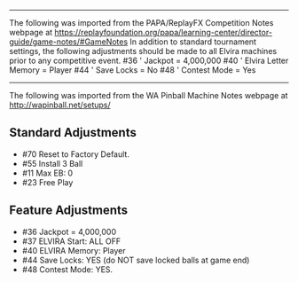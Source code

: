 ***
The following was imported from the PAPA/ReplayFX Competition Notes webpage at https://replayfoundation.org/papa/learning-center/director-guide/game-notes/#GameNotes
In addition to standard tournament settings, the following adjustments should be made to all Elvira machines prior to any competitive event. #36 ' Jackpot = 4,000,000 #40 ' Elvira Letter Memory = Player #44 ' Save Locks = No #48 ' Contest Mode = Yes
***
The following was imported from the WA Pinball Machine Notes webpage at http://wapinball.net/setups/
## Standard Adjustments
-   #70 Reset to Factory Default.
-   #55 Install 3 Ball
-   #11 Max EB: 0
-   #23 Free Play
## Feature Adjustments
-   #36 Jackpot = 4,000,000
-   #37 ELVIRA Start: ALL OFF
-   #40 ELVIRA Memory: Player
-   #44 Save Locks: YES (do NOT save locked balls at game end)
-   #48 Contest Mode: YES.
